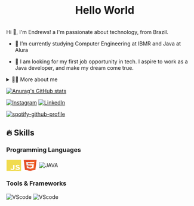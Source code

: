 <!--título-->
<div id="user-content-toc">
  <ul align="center">
    <summary><h1 style="display: inline-block">Hello World</h1></summary>
</div>

<!-- Presentation -->
<p>
  Hi 👋, I'm Endrews! a I'm passionate about technology, from Brazil.

  - 🌱 I’m currently studying Computer Engineering at IBMR and Java at Alura

  - 🔭 I am looking for my first job opportunity in tech. I aspire to work as a Java developer, and make my dream come true.
</p>

<!-- Dropdown -->
<details>
  <summary>👨‍💻 More about me</summary>

  - 💬 I am 21 years old, currently living in Brazil. I did 4 years in English class and have experience with Java, JavaScript and Networking. 

  - ⚡ I enjoy coding, learning, as well as watching movies and playing games! I believe that our personal interests contribute to a more refined perception of things and problem-solving. \o/
</details>

[![Anurag's GitHub stats](https://github-readme-stats.vercel.app/api?username=Endreews)](https://github.com/Endreews/github-readme-stats)

<!-- Links -->
[![Instagram](https://img.shields.io/badge/Instagram-E4405F?style=for-the-badge&logo=instagram&logoColor=white)](https://www.instagram.com/_endrews_/)
[![LinkedIn](https://img.shields.io/badge/LinkedIn-0077B5?style=for-the-badge&logo=linkedin&logoColor=white)](https://www.linkedin.com/in/endreews/)

[![spotify-github-profile](https://spotify-github-profile.vercel.app/api/view?uid=22sg76vrdl7hkdyg7jrp2mvey&cover_image=true&theme=novatorem&show_offline=false&background_color=000000&interchange=false&bar_color=fff700&bar_color_cover=true)](https://github.com/kittinan/spotify-github-profile)

## 🔥 Skills
<!-- Skills: Programming Languages -->
  <div style="flex-basis: 48%;">
    <h3>Programming Languages</h3>
    <img align="center" alt="Js" height="30" width="40" src="https://raw.githubusercontent.com/devicons/devicon/master/icons/javascript/javascript-plain.svg">
    <img align="center" alt="HTML" height="30" width="40" src="https://raw.githubusercontent.com/devicons/devicon/master/icons/html5/html5-original.svg">
    <img align="center" alt="JAVA" height="30" width="40" 
src="https://img.shields.io/badge/Java-ED8B00?style=for-the-badge&logo=openjdk&logoColor=white">
  </div>
  
  <!-- Skills: Tools & Frameworks -->
  <div style="flex-basis: 48%;">
    <h3>Tools & Frameworks</h3>
    <img align="center" alt="VScode" height="30" width="40" src="https://cdn.jsdelivr.net/gh/devicons/devicon/icons/vscode/vscode-original.svg">
    <img align="center" alt="VScode" height="30" width="40" 
src="https://img.shields.io/badge/IntelliJ_IDEA-000000.svg?style=for-the-badge&logo=intellij-idea&logoColor=white">
  </div>
